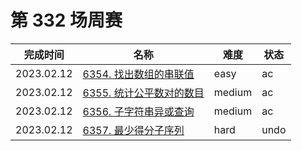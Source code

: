 # 第 332 场周赛

**完成时间**|**名称**|**难度**|**状态**
------------|--------|--------|--------
2023.02.12|[6354. 找出数组的串联值](./6354.%20找出数组的串联值)|easy|ac
2023.02.12|[6355. 统计公平数对的数目](./6355.%20统计公平数对的数目)|medium|ac
2023.02.12|[6356. 子字符串异或查询](./6356.%20子字符串异或查询)|medium|ac
2023.02.12|[6357. 最少得分子序列](./6357.%20最少得分子序列)|hard|undo
